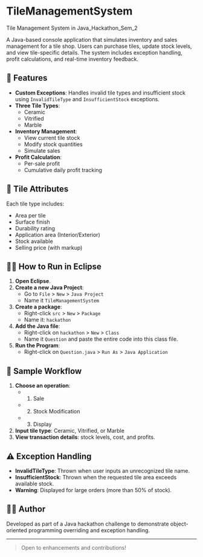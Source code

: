 # TileManagementSystem
Tile Management System in Java_Hackathon_Sem_2


A Java-based console application that simulates inventory and sales management for a tile shop. Users can purchase tiles, update stock levels, and view tile-specific details. The system includes exception handling, profit calculations, and real-time inventory feedback.

## 📌 Features

- **Custom Exceptions**: Handles invalid tile types and insufficient stock using `InvalidTileType` and `InsufficientStock` exceptions.
- **Three Tile Types**:
  - Ceramic
  - Vitrified
  - Marble
- **Inventory Management**:
  - View current tile stock
  - Modify stock quantities
  - Simulate sales
- **Profit Calculation**:
  - Per-sale profit
  - Cumulative daily profit tracking

## 🧱 Tile Attributes

Each tile type includes:
- Area per tile
- Surface finish
- Durability rating
- Application area (Interior/Exterior)
- Stock available
- Selling price (with markup)

## 🧑‍💻 How to Run in Eclipse

1. **Open Eclipse**.
2. **Create a new Java Project**:
   - Go to `File` > `New` > `Java Project`
   - Name it `TileManagementSystem`
3. **Create a package**:
   - Right-click `src` > `New` > `Package`
   - Name it: `hackathon`
4. **Add the Java file**:
   - Right-click on `hackathon` > `New` > `Class`
   - Name it `Question` and paste the entire code into this class file.
5. **Run the Program**:
   - Right-click on `Question.java` > `Run As` > `Java Application`

## 🔄 Sample Workflow

1. **Choose an operation**:
   - 1. Sale
   - 2. Stock Modification
   - 3. Display
2. **Input tile type**: Ceramic, Vitrified, or Marble
3. **View transaction details**: stock levels, cost, and profits.

## ⚠️ Exception Handling

- **InvalidTileType**: Thrown when user inputs an unrecognized tile name.
- **InsufficientStock**: Thrown when the requested tile area exceeds available stock.
- **Warning**: Displayed for large orders (more than 50% of stock).

## 🧑‍🎓 Author

Developed as part of a Java hackathon challenge to demonstrate object-oriented programming overriding and exception handling.

---

> Open to enhancements and contributions!



